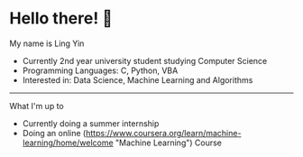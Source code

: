 # Hello there! 👋

My name is Ling Yin 

- Currently 2nd year university student studying Computer Science 
- Programming Languages: C, Python, VBA
- Interested in: Data Science, Machine Learning and Algorithms 

____

What I'm up to 
- Currently doing a summer internship 
- Doing an online (https://www.coursera.org/learn/machine-learning/home/welcome "Machine Learning") Course
